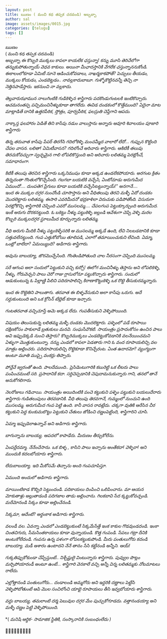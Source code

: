 ```yaml
---
layout: post
title: ఋణం ( మంచి కధ తప్పక చదవండి) అబ్బబ్బా
author: sal
image: assets/images/0015.jpg
categories: [telugu]
tags: []
---
```

*ఋణం*  <br>
 ( మంచి  కధ తప్పక చదవండి)  <br>
 *అబ్బబ్బా ఈ కొబ్బరి ముక్కలు కాపలా కాయలేక ఛస్తున్నా! కన్ను మూసి తెరిచేలోగా తన్నుకుపోతున్నాయ్ వెధవ కాకులు. అయినా మీఛాదస్తానికి వేగలేక ఛస్తున్నాననుకోండి. ఈకాలంలోకూడా ఏమిటీ నూనె ఆడించుకోవడాలు, నాఖర్మకాకపోతే? పెచ్చులు తీయడం, ముక్కలు కోయడం, ఎండబెట్టడం.. నావల్లకాదుబాబూ. గుళ్ళోకొట్టినవన్నీ తెచ్చి నా నెత్తినపాడేస్తారు. ఇకనుంచి నా వల్లకాదు.*  <br>
   <br>
 *తెల్లవారుఝామున నాలుగింటికి గుడికెళ్ళిన శాస్త్రిగారు పదకొండుగంటలకి ఇంటికొచ్చారు. ఆచమనంతప్ప పచ్చిమంచినీళ్ళుకూడా తాగలేదు. ఈవిడ దండకంలో కొత్తేముంది? ఏదైనా మాట మాట్లాడితే దానికి ఉత్తరపీఠిక, స్తోత్రం, పూర్వపీఠిక, ఫలస్రుతి చెప్తేగాని ఆపదు.*  <br>
   <br>
 *నాక్కాస్త ఫలహారం పెడితే తిని కాసేపు నడుం వాలుస్తాను అన్నారు ఆవూరి శివాలయం పూజారి శాస్త్రిగారు*  <br>
   <br>
 *తిన్న తరువాత కాసేపు పేపర్ తిరగేసి గదిలోకెళ్ళి మంచమ్మీద వాలారో లేదో... గుప్పున కొట్టింది చేపల వాసన. లలితా! ఏమిటీవాసన? గదిలోంచే అరిచారు శాస్త్రిగారు. ఆకిటికీ తలుపు తెరచుకోవచ్చుగా స్వచ్ఛమైన గాలి లోపలికొస్తుంది అని అరిచారు లలితమ్మ పెరట్లోంచే, సమాధానంగా.*  <br>
   <br>
 *కిటికీ తలుపు తెరచిన శాస్త్రిగారు ఒక్కనిముషం కూడా అక్కడ ఉండలేకపోయారు. అరగంట క్రితం తిన్నదంతా గొంతులోకొచ్చేసింది. గబగబా బయటికి వచ్చేసి, ఏంటోచూడు అరుగుమీద ఏముందో.... దుంపతెగ ప్రేగులు కూడా బయటికి వచ్చేసేటట్టున్నాయ్!" అనగానే....*  <br>
 *ఇంద ఈ ముక్కల దగ్గర నుంచోండి చూసొస్తాను అని వీధితలుపు తెరచి మళ్ళీ ఏదో దండకం మొదలెట్టారు లలితమ్మ.* *ఈసారి ఎవరిమీదనో భద్రకాళిలా విరుచుకు పడిపోతోంది. విసురుగా పెరట్లోకొచ్చి శాస్త్రిగారికి చెప్పింది ఎవరో ముసలమ్మ.... చేపలగంప పెట్టుక్కూర్చుంది అరుగుమీద. ఇంకే అరుగు దొరకనట్టుంది. ఓ బకెట్టు నీళ్ళు పట్టుకెళ్ళి జల్లండి ఆవేశంగా చెప్పి వెళ్ళి మరల కొబ్బరి ముక్కలదగ్గర స్టూలుమీద కూర్చున్నారు లలితమ్మ.*  <br>
   <br>
 *వీధి అరుగు మీదికి నీళ్ళు పట్టుకెళ్ళేసరికి ఆ ముసలమ్మ అక్కడే ఉంది, లేచి నిలబడటానికి కూడా సత్తువలేనట్టుంది. గంప ఎత్తుకోబోయి తూలిపడి, ఎలాగో తమాయించుకుని లేచింది. ఏమ్మా, ఒంట్లో బాలేదా? ఏమయ్యింది? అడిగారు శాస్త్రిగారు.*  <br>
   <br>
 *అవును బాబయ్యా, జొరమొచ్చేసింది. గొంతెండిపోతుంది చాల నీరసంగా చెప్పింది ముసలమ్మ.*  <br>
   <br>
 *సరే ఆగంప అలా సందులో పెట్టుకుని వచ్చి కుర్చో! ఈలోగ మంచినీళ్ళు తెస్తాను అని లోపలికెళ్ళి, నీళ్ళు, గోరువెచ్చని పాలు చెరో గాజు గ్లాసులోనూ పట్టుకొచ్చారు శాస్త్రిగారు.* *సందులో ఆడుకుంటున్న ఓ పిల్లాణ్ణి పిలిచి పదిరూపాలిచ్చి కిరాణాకొట్టుకెళ్ళి ఒక రొట్టె తీసుకురమ్మన్నారు.*  <br>
   <br>
 *ఇంద ఈ రొట్టెతిని పాలుతాగు. తరవాత ఈ బిళ్ళవేసుకుని అలా కాసేపు ఒరుగు. అదే సర్దుకుంటుంది అని ఒక క్రోసిన్ టేబ్లెట్ కూడా ఇచ్చారు.*  <br>
   <br>
 *గంటతరవాత వచ్చిచూస్తే అమె అక్కడ లేదు. గంపతీసుకుని వెళ్ళిపోయింది.*  <br>
   <br>
 *విషయం తెలుసుకున్న లలితమ్మ మళ్ళీ దండకం మొదలెట్టారు. పళ్ళెంలో పడే రూపాయి దక్షిణకోసం పాకులాడే బ్రతుకులు మనవి. సంఘసేవొకటి. సాయంత్రం ప్రసాదంకోసం ఉంచిన పాలు అవి ఇప్పుడెక్కడి నుంచి తెస్తారు? కొబ్బరిముక్కలు ఎండబెట్టుకోవడానికి వలనేయించమని ఏళ్ళుగా మొత్తుకుంటున్నా. నన్ను ఎండలో కాపలా పెడతారు గాని ఓ వంద రూపాయలిచ్చి వల మాత్రం అల్లించరు. పదిరూపాయలిచ్చి రొట్టెకూడా కొనిచ్చేరంట. ఏంత ఉదారమో? వ్యంగ్యంగా అంటూ మూతి ముప్పై వంకర్లు తిప్పారు.*  <br>
   <br>
 *పోన్లేవే జ్వరంతో ఉంది. పాలదేముంది.. ప్రెసిడెంటుగారికి కబురెట్టి ఒక లీటరు పాలు పంపించమంటే సరి. ప్రసాదానికే కదా. సర్దిచెప్పడానికి చెపుదామనుకున్నారు గాని, తనలో తానే అనుకోగలిగారు.*  <br>
   <br>
 *నెలరోజులు గడిచాయి. సాయంత్రం అయిదింటికి పంచె కట్టుకుని పళ్ళెం పట్టుకుని బయలుదేరారు శాస్త్రిగారు గుడితలుపులు తెరవడానికి.* *వీధి తలుపు తెరవగానే, గుమ్మంలో నుంచుని ఉంది ముసలమ్మ. అరుగుమీద గంప పెట్టి ఉంది. కానీ వాసన రావట్లేదు. చక్కగా వుతికి ఆరేసిన చీర కట్టుకుని పెద్ద కుంకుమబొట్టు పెట్టుకుని చేతులు జోడించి దణ్ణంపెట్టింది, శాస్త్రిగారిని చూసి.*  <br>
   <br>
 *ఏమ్మా ఇప్పుడెలాఉన్నావ్ అని అడిగారు శాస్త్రిగారు.*  <br>
   <br>
 *బాగున్నాను బాబయ్య. ఆపదలో కాపాడేరు. మీరుణం తీర్చుకోలేను.*  <br>
   <br>
 *ఏంపర్లేదమ్మా. నేనేంచేసాను. ఒక బిళ్ళ , కాసిని పాలు ఇచ్చాను అంతేకదా! వెళ్ళిరా! అని ముందుకి కదలబోయారు శాస్త్రిగారు.*  <br>
   <br>
 *లేదుబాబయ్యా. ఇది మీకోసమే తెచ్చాను అంది గంపచూపిస్తూ.*  <br>
   <br>
 *ఏముంది అందులో  అడిగారు శాస్త్రిగారు.*  <br>
   <br>
 *మాయింటికాడ కొబ్బిరి సెట్టుందండి. పదికాయలు దింపించి ఒలిపించాను.* *మా ఆయన మోకుతాళ్లు అల్లుతాడండి పదిగజాల తాడు అల్లించాను. గిలకబావి సేద క్కట్టుకోవచ్చండి. మరేమోనండి సిక్కం కూడా అల్లించేనండి.*  <br>
   <br>
 *సిక్కమా,  అదేంటి? అర్థంకాక అడిగారు శాస్త్రిగారు.*  <br>
   <br>
 *వలండీ వల. ఏవన్నా ఎండలో ఎండబెట్టుకుంటే సిక్కమేసేత్తే ఇంక కాకుల గొడవుండదండి.  ఇంకా చింతచిగురు, సీమసింతకాయలు కూడా వున్నాయండి. కొత్త గంపండి. సేపలు గట్రా దీనికి అంటుకోలేదండి. గంపను ఉన్న పళంగా లోపలకట్టుకుపోండి. మీరు పంతులుగోరు కదండి బాబయ్యా. మడీ ఆశారం ఉంటాదని నేనే తానం సేసి కట్టేనండి అన్నీని. ఆయ్!*  <br>
   <br>
 *గుక్కతిప్పుకోకుండా చేప్పేస్తుంటే.. నిశ్చేష్టులై వింటున్నారు శాస్త్రిగారు. పువ్వుల పొట్లం మర్చిపోయారండీ అంటూ ఉంటే... శాస్త్రిగారి వెనకాలే వచ్చి అన్నీ విన్న లలితమ్మకు  నోటమాటలు రాలేదు.*  <br>
   <br>
 *ఎల్లోత్తానండి పంతులుగోరు... దండాలండి అమ్మగోరు అని ఇద్దరికి దణ్ణాలు పెట్టేసి వెళ్ళిపోబోతుంటే ఆపి మొల సంచిలోంచి యాభై రూపాయలు తీసి ఇవ్వబోయారు శాస్త్రిగారు.*  <br>
   <br>
 *వద్దు బాబయ్య. తమలాంటి దర్మ పెబువుల దగ్గర మేం పుచ్చుకోగూడదు. వత్తానండయ్యా అని మళ్ళీ దణ్ణం పెట్టి వెళ్ళిపోయింది.*  <br>
   <br>
 *( *మనిషి ఆర్థిక- సామాజిక స్థితికి, సంస్కారానికి సంబంధంలేదు )*  <br>
   <br>
 🍃🌸🍃🌸🍃🌸🍃🌸🍃